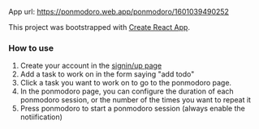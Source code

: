 App url: https://ponmodoro.web.app/ponmodoro/1601039490252

This project was bootstrapped with [Create React App](https://github.com/facebook/create-react-app).

### How to use

1. Create your account in the [signin/up page](https://ponmodoro.web.app/signin)
2. Add a task to work on in the form saying "add todo"
3. Click a task you want to work on to go to the ponmodoro page.
4. In the ponmodoro page, you can configure the duration of each ponmodoro session, or the number of the times you want to repeat it
5. Press ponmodoro to start a ponmodoro session (always enable the notiification)

